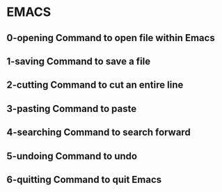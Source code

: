 # EMACS
## 0-opening   Command to open file within Emacs
## 1-saving    Command to save a file
## 2-cutting   Command to cut an entire line
## 3-pasting   Command to paste
## 4-searching Command to search forward
## 5-undoing   Command to undo
## 6-quitting  Command to quit Emacs